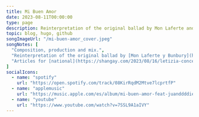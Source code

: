 ```yaml
---
title: Mi Buen Amor
date: 2023-08-11T00:00:00
type: page
description: Reinterpretation of the original ballad by Mon Laferte and Bunbury.
topic: blog, hugo, github
songImageUrl: "/mi-buen-amor_cover.jpeg"
songNotes: [
  "Composition, production and mix.",
  "Reinterpretation of the original ballad by [Mon Laferte y Bunbury](https://www.youtube.com/watch?v=13m9v78uNJk).",
  "Articles for [national](https://shangay.com/2023/08/16/letizia-conceta-la-mujer-cis-y-drag-queen-que-versiona-mi-buen-amor-de-mon-laferte-y-enrique-bunbury/) y [regional](https://valenciaplaza.com/letizia-conceta-vive-una-ruptura-pop-en-mi-buen-amor) media."
]
socialIcons:
  - name: "spotify"
    url: "https://open.spotify.com/track/08KirRqdM2Mtve7lcprtfP"
  - name: "applemusic"
    url: "https://music.apple.com/es/album/mi-buen-amor-feat-juanddddiego/1698211934"
  - name: "youtube"
    url: "https://www.youtube.com/watch?v=7SSL9A1aIVY"
---
```


